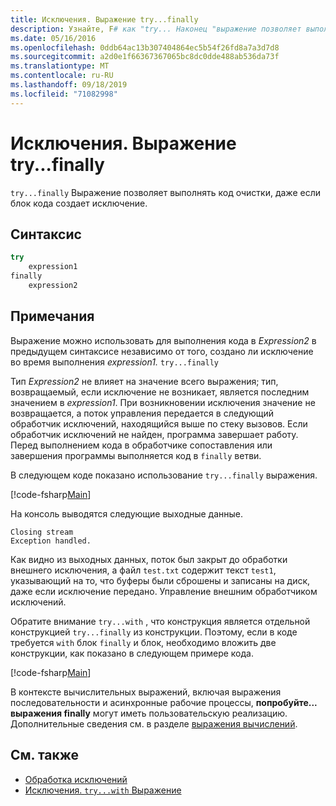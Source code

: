 ```yaml
---
title: Исключения. Выражение try...finally
description: Узнайте, F# как "try... Наконец "выражение позволяет выполнять код очистки, даже если блок кода создает исключение.
ms.date: 05/16/2016
ms.openlocfilehash: 0ddb64ac13b307404864ec5b54f26fd8a7a3d7d8
ms.sourcegitcommit: a2d0e1f66367367065bc8dc0dde488ab536da73f
ms.translationtype: MT
ms.contentlocale: ru-RU
ms.lasthandoff: 09/18/2019
ms.locfileid: "71082998"
---
```

# <a name="exceptions-the-tryfinally-expression"></a>Исключения. Выражение try...finally

`try...finally` Выражение позволяет выполнять код очистки, даже если блок кода создает исключение.

## <a name="syntax"></a>Синтаксис

```fsharp
try
    expression1
finally
    expression2
```

## <a name="remarks"></a>Примечания

Выражение можно использовать для выполнения кода в *Expression2* в предыдущем синтаксисе независимо от того, создано ли исключение во время выполнения *expression1.* `try...finally`

Тип *Expression2* не влияет на значение всего выражения; тип, возвращаемый, если исключение не возникает, является последним значением в *expression1*. При возникновении исключения значение не возвращается, а поток управления передается в следующий обработчик исключений, находящийся выше по стеку вызовов. Если обработчик исключений не найден, программа завершает работу. Перед выполнением кода в обработчике сопоставления или завершения программы выполняется код в `finally` ветви.

В следующем коде показано использование `try...finally` выражения.

[!code-fsharp[Main](~/samples/snippets/fsharp/lang-ref-2/snippet5701.fs)]

На консоль выводятся следующие выходные данные.

```console
Closing stream
Exception handled.
```

Как видно из выходных данных, поток был закрыт до обработки внешнего исключения, а файл `test.txt` содержит текст `test1`, указывающий на то, что буферы были сброшены и записаны на диск, даже если исключение передано. Управление внешним обработчиком исключений.

Обратите внимание `try...with` , что конструкция является отдельной конструкцией `try...finally` из конструкции. Поэтому, если в коде требуется `with` блок `finally` и блок, необходимо вложить две конструкции, как показано в следующем примере кода.

[!code-fsharp[Main](~/samples/snippets/fsharp/lang-ref-2/snippet5702.fs)]

В контексте вычислительных выражений, включая выражения последовательности и асинхронные рабочие процессы, **попробуйте... выражения finally** могут иметь пользовательскую реализацию. Дополнительные сведения см. в разделе [выражения вычислений](../computation-expressions.md).

## <a name="see-also"></a>См. также

- [Обработка исключений](index.md)
- [Исключения. `try...with` Выражение](the-try-with-expression.md)
